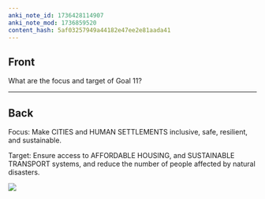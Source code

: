 ```yaml
---
anki_note_id: 1736428114907
anki_note_mod: 1736859520
content_hash: 5af03257949a44182e47ee2e81aada41
---
```


## Front

What are the focus and target of Goal 11?

<hr/>

## Back

Focus: Make CITIES and HUMAN SETTLEMENTS inclusive, safe, resilient, and sustainable.  
  
Target: Ensure access to AFFORDABLE HOUSING, and SUSTAINABLE TRANSPORT systems, and reduce the number of people affected by natural disasters.  
  
![](paste-0361f49d191d84263f133d92e30b1f1ea77c1312.jpg)